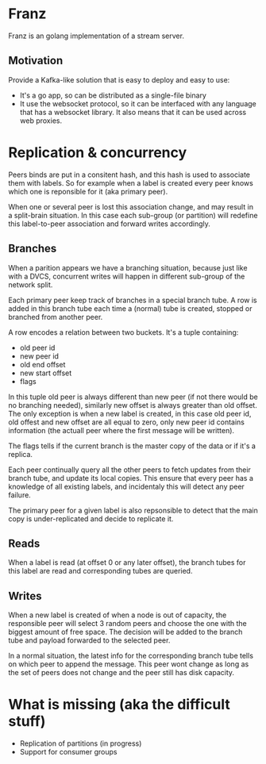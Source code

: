 # Franz


Franz is an golang implementation of a stream server.


## Motivation

Provide a Kafka-like solution that is easy to deploy and easy to use:

  - It's a go app, so can be distributed as a single-file binary
  - It use the websocket protocol, so it can be interfaced with any
    language that has a websocket library. It also means that it can be
    used across web proxies.


# Replication & concurrency

Peers binds are put in a consitent hash, and this hash is used to
associate them with labels. So for example when a label is created
every peer knows which one is reponsible for it (aka primary peer).

When one or several peer is lost this association change, and may
result in a split-brain situation. In this case each sub-group (or
partition) will redefine this label-to-peer association and forward
writes accordingly.


## Branches

When a parition appears we have a branching situation, because just
like with a DVCS, concurrent writes will happen in different sub-group
of the network split.

Each primary peer keep track of branches in a special branch tube. A
row is added in this branch tube each time a (normal) tube is created,
stopped or branched from another peer.

A row encodes a relation between two buckets. It's a tuple containing:

- old peer id
- new peer id
- old end offset
- new start offset
- flags


In this tuple old peer is always different than new peer (if not there
would be no branching needed), similarly new offset is always greater
than old offset. The only exception is when a new label is created, in
this case old peer id, old offest and new offset are all equal to
zero, only new peer id contains information (the actuall peer where
the first message will be written).

The flags tells if the current branch is the master copy of the data
or if it's a replica.

Each peer continually query all the other peers to fetch updates from
their branch tube, and update its local copies. This ensure that every
peer has a knowledge of all existing labels, and incidentaly this will
detect any peer failure.

The primary peer for a given label is also repsonsible to detect that
the main copy is under-replicated and decide to replicate it.


## Reads

When a label is read (at offset 0 or any later offset), the branch
tubes for this label are read and corresponding tubes are queried.


## Writes

When a new label is created of when a node is out of capacity, the
responsible peer will select 3 random peers and choose the one with
the biggest amount of free space. The decision will be added to the
branch tube and payload forwarded to the selected peer.

In a normal situation, the latest info for the corresponding branch
tube tells on which peer to append the message. This peer wont change
as long as the set of peers does not change and the peer still has
disk capacity.


# What is missing (aka the difficult stuff)

  - Replication of partitions (in progress)
  - Support for consumer groups

